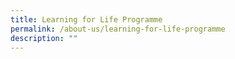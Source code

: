 ```yaml
---
title: Learning for Life Programme
permalink: /about-us/learning-for-life-programme
description: ""
---
```

